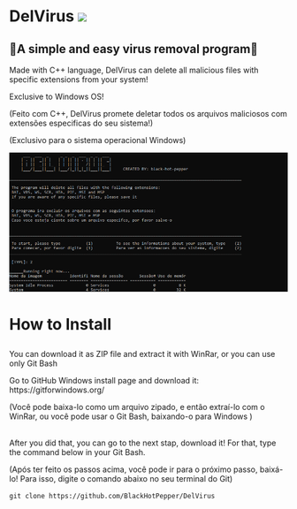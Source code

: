# DelVirus <img src="https://img.shields.io/badge/Windows-0078D6?style=for-the-badge&logo=windows&logoColor=white">
<div>
  <p> <h2> 💉A simple and easy virus removal program💉 </h2> </p>
</div>
<div>
  <p> Made with C++ language, DelVirus can delete all malicious files with specific extensions from your system!</p>
  <p> Exclusive to Windows OS!</p>
  <p> (Feito com C++, DelVirus promete deletar todos os arquivos maliciosos com extensões especificas do seu sistema!)</p>
  <p> (Exclusivo para o sistema operacional Windows)</p>
</div>
<div>
    <img src="screenshot_20220507_233440.png" width=700>
</div>
<div>
  <h1> <p> How to Install</p> </h1>
  <p> You can download it as ZIP file and extract it with WinRar, or you can use only Git Bash</p>
  <p> Go to GitHub Windows install page and download it: https://gitforwindows.org/</p>
  <p> (Você pode baixa-lo como um arquivo zipado, e então extraí-lo com o WinRar, ou você pode usar o Git Bash, baixando-o para Windows )</p>
</div>

<div>
  <p> <br> After you did that, you can go to the next stap, download it! For that, type the command below in your Git Bash.</p>
  <p>(Após ter feito os passos acima, você pode ir para o próximo passo, baixá-lo! Para isso, digite o comando abaixo no seu terminal do Git)</p>
  
  ```
  git clone https://github.com/BlackHotPepper/DelVirus
  ```
  
</div>
